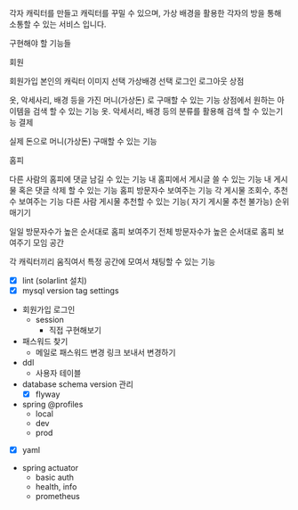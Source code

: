 각자 캐릭터를 만들고 캐릭터를 꾸밀 수 있으며, 가상 배경을 활용한 각자의 방을 통해 소통할 수 있는 서비스 입니다.

구현해야 할 기능들

회원

회원가입
본인의 캐릭터 이미지 선택
가상배경 선택
로그인
로그아웃
상점

옷, 악세사리, 배경 등을 가진 머니(가상돈) 로 구매할 수 있는 기능
상점에서 원하는 아이템을 검색 할 수 있는 기능
옷. 악세서리, 배경 등의 분류를 활용해 검색 할 수 있는기능
결제

실제 돈으로 머니(가상돈) 구매할 수 있는 기능

홈피

다른 사람의 홈피에 댓글 남길 수 있는 기능
내 홈피에서 게시글 쓸 수 있는 기능
내 게시물 혹은 댓글 삭제 할 수 있는 기능
홈피 방문자수 보여주는 기능
각 게시물 조회수, 추천수 보여주는 기능
다른 사람 게시물 추천할 수 있는 기능( 자기 게시물 추천 불가능)
순위 매기기

일일 방문자수가 높은 순서대로 홈피 보여주기
전체 방문자수가 높은 순서대로 홈피 보여주기
모임 공간

각 캐릭터끼리 움직여서 특정 공간에 모여서 채팅할 수 있는 기능

-[x] lint (solarlint 설치)
-[x] mysql version tag settings
- 회원가입 로그인
	- session
		- 직접 구현해보기
- 패스워드 찾기
	- 메일로 패스워드 변경 링크 보내서 변경하기
- ddl
	- 사용자 테이블
- database schema version 관리
	- [x] flyway
- spring @profiles
	- local
	- dev
	- prod
-[x] yaml
- spring actuator
	- basic auth
	- health, info
	- prometheus
